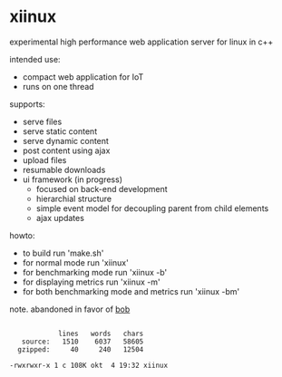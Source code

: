# xiinux

experimental high performance web application server for linux in c++

intended use:
* compact web application for IoT
* runs on one thread

supports:
* serve files
* serve static content
* serve dynamic content
* post content using ajax
* upload files
* resumable downloads
* ui framework (in progress)
  - focused on back-end development
  - hierarchial structure
  - simple event model for decoupling parent from child elements
  - ajax updates

howto:
* to build run 'make.sh'
* for normal mode run 'xiinux'
* for benchmarking mode run 'xiinux -b'
* for displaying metrics run 'xiinux -m'
* for both benchmarking mode and metrics run 'xiinux -bm'

note. abandoned in favor of [bob](https://github.com/calint/bob)

```

            lines   words   chars
   source:   1510    6037   58605
  gzipped:     40     240   12504

-rwxrwxr-x 1 c 108K okt  4 19:32 xiinux

```